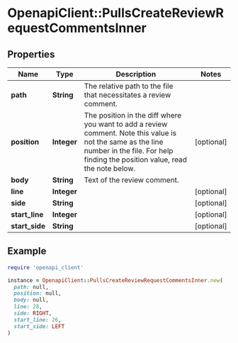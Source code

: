 # OpenapiClient::PullsCreateReviewRequestCommentsInner

## Properties

| Name | Type | Description | Notes |
| ---- | ---- | ----------- | ----- |
| **path** | **String** | The relative path to the file that necessitates a review comment. |  |
| **position** | **Integer** | The position in the diff where you want to add a review comment. Note this value is not the same as the line number in the file. For help finding the position value, read the note below. | [optional] |
| **body** | **String** | Text of the review comment. |  |
| **line** | **Integer** |  | [optional] |
| **side** | **String** |  | [optional] |
| **start_line** | **Integer** |  | [optional] |
| **start_side** | **String** |  | [optional] |

## Example

```ruby
require 'openapi_client'

instance = OpenapiClient::PullsCreateReviewRequestCommentsInner.new(
  path: null,
  position: null,
  body: null,
  line: 28,
  side: RIGHT,
  start_line: 26,
  start_side: LEFT
)
```

